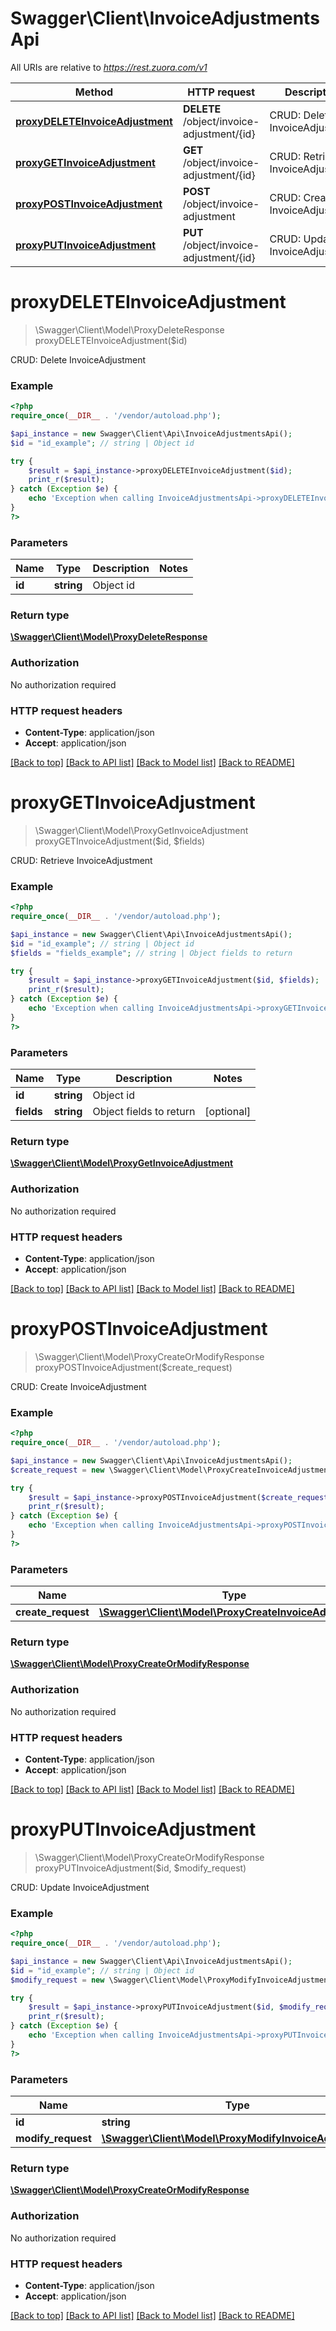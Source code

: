# Swagger\Client\InvoiceAdjustmentsApi

All URIs are relative to *https://rest.zuora.com/v1*

Method | HTTP request | Description
------------- | ------------- | -------------
[**proxyDELETEInvoiceAdjustment**](InvoiceAdjustmentsApi.md#proxyDELETEInvoiceAdjustment) | **DELETE** /object/invoice-adjustment/{id} | CRUD: Delete InvoiceAdjustment
[**proxyGETInvoiceAdjustment**](InvoiceAdjustmentsApi.md#proxyGETInvoiceAdjustment) | **GET** /object/invoice-adjustment/{id} | CRUD: Retrieve InvoiceAdjustment
[**proxyPOSTInvoiceAdjustment**](InvoiceAdjustmentsApi.md#proxyPOSTInvoiceAdjustment) | **POST** /object/invoice-adjustment | CRUD: Create InvoiceAdjustment
[**proxyPUTInvoiceAdjustment**](InvoiceAdjustmentsApi.md#proxyPUTInvoiceAdjustment) | **PUT** /object/invoice-adjustment/{id} | CRUD: Update InvoiceAdjustment


# **proxyDELETEInvoiceAdjustment**
> \Swagger\Client\Model\ProxyDeleteResponse proxyDELETEInvoiceAdjustment($id)

CRUD: Delete InvoiceAdjustment



### Example
```php
<?php
require_once(__DIR__ . '/vendor/autoload.php');

$api_instance = new Swagger\Client\Api\InvoiceAdjustmentsApi();
$id = "id_example"; // string | Object id

try {
    $result = $api_instance->proxyDELETEInvoiceAdjustment($id);
    print_r($result);
} catch (Exception $e) {
    echo 'Exception when calling InvoiceAdjustmentsApi->proxyDELETEInvoiceAdjustment: ', $e->getMessage(), PHP_EOL;
}
?>
```

### Parameters

Name | Type | Description  | Notes
------------- | ------------- | ------------- | -------------
 **id** | **string**| Object id |

### Return type

[**\Swagger\Client\Model\ProxyDeleteResponse**](../Model/ProxyDeleteResponse.md)

### Authorization

No authorization required

### HTTP request headers

 - **Content-Type**: application/json
 - **Accept**: application/json

[[Back to top]](#) [[Back to API list]](../../README.md#documentation-for-api-endpoints) [[Back to Model list]](../../README.md#documentation-for-models) [[Back to README]](../../README.md)

# **proxyGETInvoiceAdjustment**
> \Swagger\Client\Model\ProxyGetInvoiceAdjustment proxyGETInvoiceAdjustment($id, $fields)

CRUD: Retrieve InvoiceAdjustment



### Example
```php
<?php
require_once(__DIR__ . '/vendor/autoload.php');

$api_instance = new Swagger\Client\Api\InvoiceAdjustmentsApi();
$id = "id_example"; // string | Object id
$fields = "fields_example"; // string | Object fields to return

try {
    $result = $api_instance->proxyGETInvoiceAdjustment($id, $fields);
    print_r($result);
} catch (Exception $e) {
    echo 'Exception when calling InvoiceAdjustmentsApi->proxyGETInvoiceAdjustment: ', $e->getMessage(), PHP_EOL;
}
?>
```

### Parameters

Name | Type | Description  | Notes
------------- | ------------- | ------------- | -------------
 **id** | **string**| Object id |
 **fields** | **string**| Object fields to return | [optional]

### Return type

[**\Swagger\Client\Model\ProxyGetInvoiceAdjustment**](../Model/ProxyGetInvoiceAdjustment.md)

### Authorization

No authorization required

### HTTP request headers

 - **Content-Type**: application/json
 - **Accept**: application/json

[[Back to top]](#) [[Back to API list]](../../README.md#documentation-for-api-endpoints) [[Back to Model list]](../../README.md#documentation-for-models) [[Back to README]](../../README.md)

# **proxyPOSTInvoiceAdjustment**
> \Swagger\Client\Model\ProxyCreateOrModifyResponse proxyPOSTInvoiceAdjustment($create_request)

CRUD: Create InvoiceAdjustment



### Example
```php
<?php
require_once(__DIR__ . '/vendor/autoload.php');

$api_instance = new Swagger\Client\Api\InvoiceAdjustmentsApi();
$create_request = new \Swagger\Client\Model\ProxyCreateInvoiceAdjustment(); // \Swagger\Client\Model\ProxyCreateInvoiceAdjustment | 

try {
    $result = $api_instance->proxyPOSTInvoiceAdjustment($create_request);
    print_r($result);
} catch (Exception $e) {
    echo 'Exception when calling InvoiceAdjustmentsApi->proxyPOSTInvoiceAdjustment: ', $e->getMessage(), PHP_EOL;
}
?>
```

### Parameters

Name | Type | Description  | Notes
------------- | ------------- | ------------- | -------------
 **create_request** | [**\Swagger\Client\Model\ProxyCreateInvoiceAdjustment**](../Model/\Swagger\Client\Model\ProxyCreateInvoiceAdjustment.md)|  |

### Return type

[**\Swagger\Client\Model\ProxyCreateOrModifyResponse**](../Model/ProxyCreateOrModifyResponse.md)

### Authorization

No authorization required

### HTTP request headers

 - **Content-Type**: application/json
 - **Accept**: application/json

[[Back to top]](#) [[Back to API list]](../../README.md#documentation-for-api-endpoints) [[Back to Model list]](../../README.md#documentation-for-models) [[Back to README]](../../README.md)

# **proxyPUTInvoiceAdjustment**
> \Swagger\Client\Model\ProxyCreateOrModifyResponse proxyPUTInvoiceAdjustment($id, $modify_request)

CRUD: Update InvoiceAdjustment



### Example
```php
<?php
require_once(__DIR__ . '/vendor/autoload.php');

$api_instance = new Swagger\Client\Api\InvoiceAdjustmentsApi();
$id = "id_example"; // string | Object id
$modify_request = new \Swagger\Client\Model\ProxyModifyInvoiceAdjustment(); // \Swagger\Client\Model\ProxyModifyInvoiceAdjustment | 

try {
    $result = $api_instance->proxyPUTInvoiceAdjustment($id, $modify_request);
    print_r($result);
} catch (Exception $e) {
    echo 'Exception when calling InvoiceAdjustmentsApi->proxyPUTInvoiceAdjustment: ', $e->getMessage(), PHP_EOL;
}
?>
```

### Parameters

Name | Type | Description  | Notes
------------- | ------------- | ------------- | -------------
 **id** | **string**| Object id |
 **modify_request** | [**\Swagger\Client\Model\ProxyModifyInvoiceAdjustment**](../Model/\Swagger\Client\Model\ProxyModifyInvoiceAdjustment.md)|  |

### Return type

[**\Swagger\Client\Model\ProxyCreateOrModifyResponse**](../Model/ProxyCreateOrModifyResponse.md)

### Authorization

No authorization required

### HTTP request headers

 - **Content-Type**: application/json
 - **Accept**: application/json

[[Back to top]](#) [[Back to API list]](../../README.md#documentation-for-api-endpoints) [[Back to Model list]](../../README.md#documentation-for-models) [[Back to README]](../../README.md)

